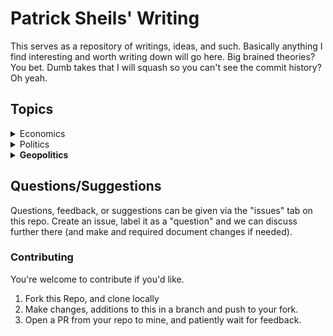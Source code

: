 # Patrick Sheils' Writing

This serves as a repository of writings, ideas, and such. Basically anything I find interesting and worth writing down will go here. Big brained theories? You bet. Dumb takes that I will squash so you can't see the commit history? Oh yeah.

## Topics

 <details>
  <summary>Economics</summary>

  * [Financial Reconstruction](./economics/finanzielle-sanierung)
  * [Crypto Currency](./economics/kryptowährung)
  * [Recapitalisation and Inflation](./economics/rekapitalisierung-und-inflation)
  * [Tax Policy & MNC Subsidies](./economics/steuerpolitische-subventionierung)
</details>

<details>
  <summary>Politics</summary>
  
  * [Ideological War](./politics/ideologischer-krieg)
  * [Neocolonialism](./politics/neokolonialismus)
  * [Political Creativity](./politics/politische-kreativität)

  #### Miscellaneous
  * [Collective Morality](./politics/miscellaneous/grundgesetz-des-volkes) 

</details>

<details>
  <summary><strong>Geopolitics</strong></summary>
  
  * [Irish Rearmament](./geopolitics/wiederbewaffnung)
</details>

## Questions/Suggestions

Questions, feedback, or suggestions can be given via the "issues" tab on this repo. Create an issue, label it as a "question" and we can discuss further there (and make and required document changes if needed).

### Contributing
You're welcome to contribute if you'd like.

1. Fork this Repo, and clone locally
2. Make changes, additions to this in a branch and push to your fork.
3. Open a PR from your repo to mine, and patiently wait for feedback.